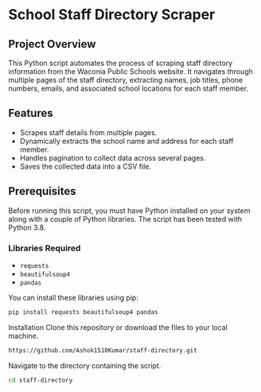 # School Staff Directory Scraper

## Project Overview
This Python script automates the process of scraping staff directory information from the Waconia Public Schools website. It navigates through multiple pages of the staff directory, extracting names, job titles, phone numbers, emails, and associated school locations for each staff member.

## Features
- Scrapes staff details from multiple pages.
- Dynamically extracts the school name and address for each staff member.
- Handles pagination to collect data across several pages.
- Saves the collected data into a CSV file.

## Prerequisites
Before running this script, you must have Python installed on your system along with a couple of Python libraries. The script has been tested with Python 3.8.

### Libraries Required
- `requests`
- `beautifulsoup4`
- `pandas`

You can install these libraries using pip:

```bash
pip install requests beautifulsoup4 pandas
```

Installation
Clone this repository or download the files to your local machine.

```bash
https://github.com/Ashok1510Kumar/staff-directory.git
```

Navigate to the directory containing the script.
```bash
cd staff-directory
```
